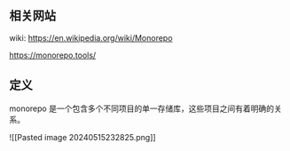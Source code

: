 ## 相关网站

wiki: https://en.wikipedia.org/wiki/Monorepo

https://monorepo.tools/

## 定义

monorepo 是一个包含多个不同项目的单一存储库，这些项目之间有着明确的关系。

![[Pasted image 20240515232825.png]]